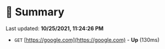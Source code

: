 # 📖 Summary
Last updated: **10/25/2021, 11:24:26 PM**

- `GET` [https://google.com](https://google.com) - **Up** (130ms)
